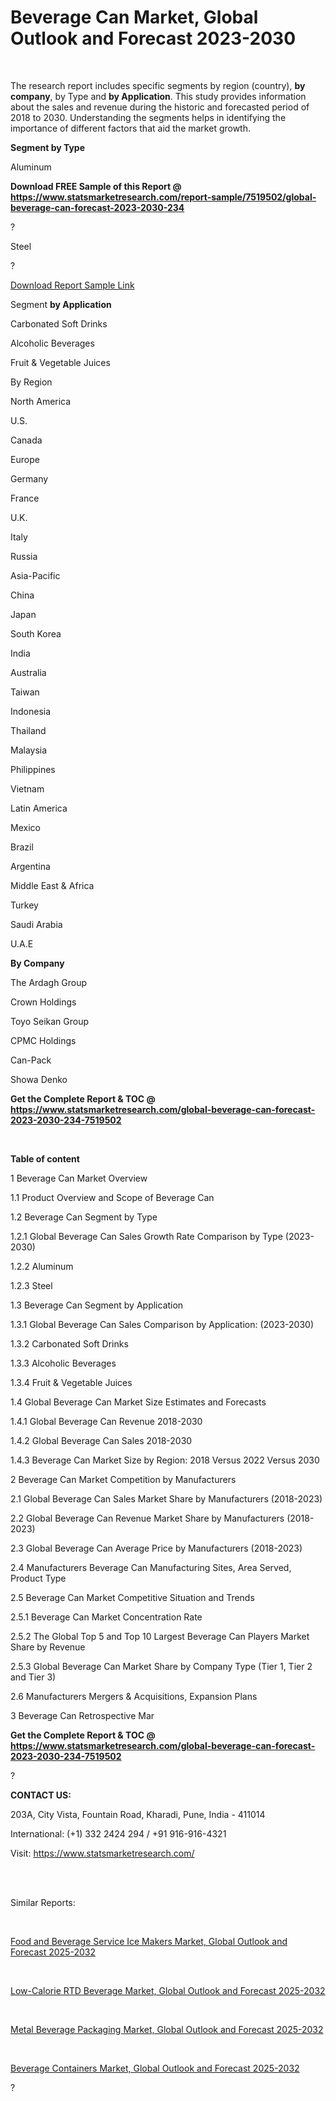 <h1>Beverage Can Market, Global Outlook and Forecast 2023-2030</h1><br/><p>The research report includes specific segments by region (country), <strong>by company</strong>, by Type and <strong>by Application</strong>. This study provides information about the sales and revenue during the historic and forecasted period of 2018 to 2030. Understanding the segments helps in identifying the importance of different factors that aid the market growth.</p>
 
 
 
 <p><strong>Segment by Type</strong></p>
 
 
 
 <p>Aluminum</p>
 
 
 
 <div><b>Download FREE Sample of this Report @ <a href="https://www.statsmarketresearch.com/download-free-sample/7519502/global-beverage-can-forecast-2023-2030-234">https://www.statsmarketresearch.com/report-sample/7519502/global-beverage-can-forecast-2023-2030-234</a></b></div>
 
 
 
 <p>? </p>
 
 
 
 <p>Steel</p>
 
 
 
 <p>? </p>
 
 
 
 <p><a href="https://www.statsmarketresearch.com/download-free-sample/7519502/global-beverage-can-forecast-2023-2030-234">Download Report Sample Link</a></p>
 
 
 
 <p>Segment <strong>by Application</strong></p>
 
 
 
 <p>Carbonated Soft Drinks</p>
 
 
 
 <p>Alcoholic Beverages</p>
 
 
 
 <p>Fruit & Vegetable Juices</p>
 
 
 
 <p>By Region</p>
 
 
 
 <p>North America</p>
 
 
 
 <p>U.S.</p>
 
 
 
 <p>Canada</p>
 
 
 
 <p>Europe</p>
 
 
 
 <p>Germany</p>
 
 
 
 <p>France</p>
 
 
 
 <p>U.K.</p>
 
 
 
 <p>Italy</p>
 
 
 
 <p>Russia</p>
 
 
 
 <p>Asia-Pacific</p>
 
 
 
 <p>China</p>
 
 
 
 <p>Japan</p>
 
 
 
 <p>South Korea</p>
 
 
 
 <p>India</p>
 
 
 
 <p>Australia</p>
 
 
 
 <p>Taiwan</p>
 
 
 
 <p>Indonesia</p>
 
 
 
 <p>Thailand</p>
 
 
 
 <p>Malaysia</p>
 
 
 
 <p>Philippines</p>
 
 
 
 <p>Vietnam</p>
 
 
 
 <p>Latin America</p>
 
 
 
 <p>Mexico</p>
 
 
 
 <p>Brazil</p>
 
 
 
 <p>Argentina</p>
 
 
 
 <p>Middle East & Africa</p>
 
 
 
 <p>Turkey</p>
 
 
 
 <p>Saudi Arabia</p>
 
 
 
 <p>U.A.E</p>
 
 
 
 <p><strong>By Company</strong></p>
 
 
 
 <p>The Ardagh Group</p>
 
 
 
 <p>Crown Holdings</p>
 
 
 
 <p>Toyo Seikan Group</p>
 
 
 
 <p>CPMC Holdings</p>
 
 
 
 <p>Can-Pack</p>
 
 
 
 <p>Showa Denko</p>
 
 
 
 <div><b>Get the Complete Report & TOC @ <a href="https://www.statsmarketresearch.com/global-beverage-can-forecast-2023-2030-234-7519502">https://www.statsmarketresearch.com/global-beverage-can-forecast-2023-2030-234-7519502</a></b></div>
 
 
 
 <p><br />
 
 <b>Table of content</b></p>
 
 
 
 <p>1 Beverage Can Market Overview<br />
 
 1.1 Product Overview and Scope of Beverage Can<br />
 
 1.2 Beverage Can Segment by Type<br />
 
 1.2.1 Global Beverage Can Sales Growth Rate Comparison by Type (2023-2030)<br />
 
 1.2.2 Aluminum<br />
 
 1.2.3 Steel<br />
 
 1.3 Beverage Can Segment by Application<br />
 
 1.3.1 Global Beverage Can Sales Comparison by Application: (2023-2030)<br />
 
 1.3.2 Carbonated Soft Drinks<br />
 
 1.3.3 Alcoholic Beverages<br />
 
 1.3.4 Fruit & Vegetable Juices<br />
 
 1.4 Global Beverage Can Market Size Estimates and Forecasts<br />
 
 1.4.1 Global Beverage Can Revenue 2018-2030<br />
 
 1.4.2 Global Beverage Can Sales 2018-2030<br />
 
 1.4.3 Beverage Can Market Size by Region: 2018 Versus 2022 Versus 2030<br />
 
 2 Beverage Can Market Competition by Manufacturers<br />
 
 2.1 Global Beverage Can Sales Market Share by Manufacturers (2018-2023)<br />
 
 2.2 Global Beverage Can Revenue Market Share by Manufacturers (2018-2023)<br />
 
 2.3 Global Beverage Can Average Price by Manufacturers (2018-2023)<br />
 
 2.4 Manufacturers Beverage Can Manufacturing Sites, Area Served, Product Type<br />
 
 2.5 Beverage Can Market Competitive Situation and Trends<br />
 
 2.5.1 Beverage Can Market Concentration Rate<br />
 
 2.5.2 The Global Top 5 and Top 10 Largest Beverage Can Players Market Share by Revenue<br />
 
 2.5.3 Global Beverage Can Market Share by Company Type (Tier 1, Tier 2 and Tier 3)<br />
 
 2.6 Manufacturers Mergers & Acquisitions, Expansion Plans<br />
 
 3 Beverage Can Retrospective Mar</p>
 
 
 
 <div><b>Get the Complete Report & TOC @ <a href="https://www.statsmarketresearch.com/global-beverage-can-forecast-2023-2030-234-7519502">https://www.statsmarketresearch.com/global-beverage-can-forecast-2023-2030-234-7519502</a></b></div>
 
 
 
 <p>? </p>
 
 
 
 <p><b>CONTACT US:</b><br />
 
 203A, City Vista, Fountain Road, Kharadi, Pune, India - 411014<br />
 
 International: (+1) 332 2424 294 / +91 916-916-4321<br />
 
 Visit: <a href="https://www.statsmarketresearch.com/">https://www.statsmarketresearch.com/</a><br />
 
 <br />
 
 <br />
 
 Similar Reports:<br />
 
 <br />
 
 <a href="https://www.statsmarketresearch.com/global-food-beverage-service-ice-makers-forecast-2025-2032-197-8036667">Food and Beverage Service Ice Makers Market, Global Outlook and Forecast 2025-2032</a><br />
 
 <br />
 
 <a href="https://www.statsmarketresearch.com/global-lowcalorie-rtd-beverage-forecast-2025-2032-475-8033140">Low-Calorie RTD Beverage Market, Global Outlook and Forecast 2025-2032</a><br />
 
 <br />
 
 <a href="https://www.statsmarketresearch.com/global-metal-beverage-packaging-forecast-2025-2032-627-8030086">Metal Beverage Packaging Market, Global Outlook and Forecast 2025-2032 </a><br />
 
 <br />
 
 <a href="https://www.statsmarketresearch.com/global-beverage-containers-forecast-2025-2032-323-8030069">Beverage Containers Market, Global Outlook and Forecast 2025-2032 </a><br />
 
 ? </p>